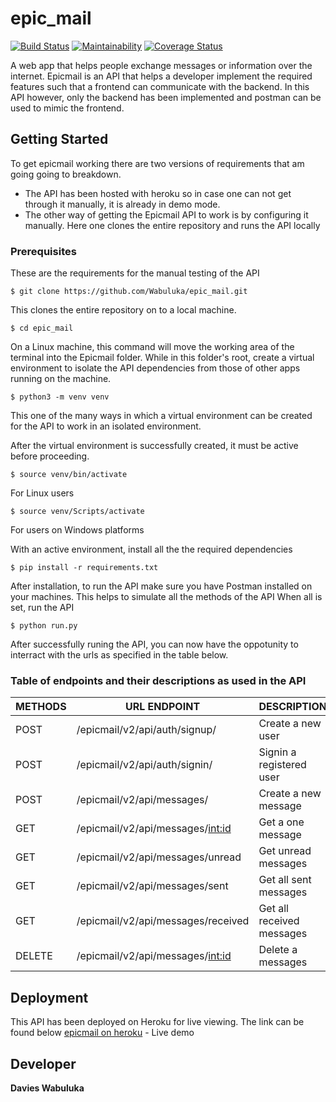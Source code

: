 # epic_mail
[![Build Status](https://travis-ci.com/Wabuluka/epic_mail.svg?branch=develop)](https://travis-ci.com/Wabuluka/epic_mail) [![Maintainability](https://api.codeclimate.com/v1/badges/8e24e2c5b57349dfdee5/maintainability)](https://codeclimate.com/github/Wabuluka/epic_mail/maintainability) [![Coverage Status](https://coveralls.io/repos/github/Wabuluka/epic_mail/badge.svg?branch=develop)](https://coveralls.io/github/Wabuluka/epic_mail?branch=develop)

A web app that helps people exchange messages or information over the internet. Epicmail is an API that helps a developer implement the required features such that a frontend can communicate with the backend. In this API however, only the backend has been implemented and postman can be used to mimic the frontend.

## Getting Started
To get epicmail working there are two versions of requirements that am going going to breakdown.
* The API has been hosted with heroku so in case one can not get through it manually, it is already in demo mode.
* The other way of getting the Epicmail API to work is by configuring it manually. Here one clones the entire repository and runs the API locally

### Prerequisites
These are the requirements for the manual testing of the API

```
$ git clone https://github.com/Wabuluka/epic_mail.git
```
This clones the entire repository on to a local machine.

```
$ cd epic_mail
```
On a Linux machine, this command will move the working area of the terminal into the Epicmail folder. While in this folder's root, create a virtual environment to isolate the API dependencies from those of other apps running on the machine.

```
$ python3 -m venv venv
```
This one of the many ways in which a virtual environment can be created for the API to work in an isolated environment.

After the virtual environment is successfully created, it must be active before proceeding.
```
$ source venv/bin/activate
```
For Linux users
```
$ source venv/Scripts/activate
```
For users on Windows platforms

With an active environment, install all the the required dependencies
```
$ pip install -r requirements.txt
```
After installation, to run the API make sure you have Postman installed on your machines. This helps to simulate all the methods of the API
When all is set, run the API
```
$ python run.py
```
After successfully runing the API, you can now have the oppotunity to interract with the urls as specified in the table below.

### Table of endpoints and their descriptions as used in the API
|   METHODS     |   URL ENDPOINT                        |   DESCRIPTION                 |
|---------------|---------------------------------------|-------------------------------|
|   POST        |/epicmail/v2/api/auth/signup/          |Create a new user              |
|   POST        |/epicmail/v2/api/auth/signin/          |Signin a registered user       |
|   POST        |/epicmail/v2/api/messages/             |Create a new message           |
|   GET         |/epicmail/v2/api/messages/<int:id>     |Get a one message              |
|   GET         |/epicmail/v2/api/messages/unread       |Get unread messages            |
|   GET         |/epicmail/v2/api/messages/sent         |Get all sent messages          |
|   GET         |/epicmail/v2/api/messages/received     |Get all received messages      |
|   DELETE      |/epicmail/v2/api/messages/<int:id>     |Delete a messages              |


## Deployment
This API has been deployed on Heroku for live viewing. The link can be found below
[epicmail on heroku](https://epicmailwabuluka.herokuapp.com/epicmail/api/v2/auth/signup) - Live demo

## Developer
**Davies Wabuluka**